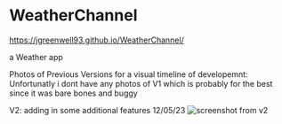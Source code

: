 # WeatherChannel
https://jgreenwell93.github.io/WeatherChannel/


a Weather app

Photos of Previous Versions for a visual timeline of developemnt:
Unfortunatly i dont have any photos of V1 which is probably for the best since it was bare bones and buggy

V2: adding in some additional features 12/05/23
![screenshot from v2](https://github.com/Jgreenwell93/WeatherChannel/assets/69323366/ef6d1344-61cf-4b94-8131-1969f89bfa59)
